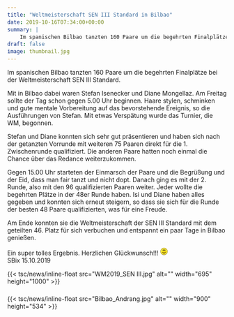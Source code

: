 ```yaml
---
title: "Weltmeisterschaft SEN III Standard in Bilbao"
date: 2019-10-16T07:34:00+00:00
summary: |
    Im spanischen Bilbao tanzten 160 Paare um die begehrten Finalplätze bei der Weltmeisterschaft SEN III Standard.
draft: false
image: thumbnail.jpg
---
```


Im spanischen Bilbao tanzten 160 Paare um die begehrten Finalplätze bei der Weltmeisterschaft SEN III Standard.

Mit in Bilbao dabei waren Stefan Isenecker und Diane Mongellaz. Am Freitag sollte der Tag schon gegen 5.00 Uhr beginnen. Haare stylen, schminken und gute mentale Vorbereitung auf das bevorstehende Ereignis, so die Ausführungen von Stefan. Mit etwas Verspätung wurde das Turnier, die WM, begonnen.

Stefan und Diane konnten sich sehr gut präsentieren und haben sich nach der getanzten Vorrunde mit weiteren 75 Paaren direkt für die 1. Zwischenrunde qualifiziert. Die anderen Paare hatten noch einmal die Chance über das Redance weiterzukommen.

Gegen 15.00 Uhr starteten der Einmarsch der Paare und die Begrüßung und der Eid, dass man fair tanzt und nicht dopt. Danach ging es mit der 2. Runde, also mit den 96 qualifizierten Paaren weiter. Jeder wollte die begehrten Plätze in der 48er Runde haben. Isi und Diane haben alles gegeben und konnten sich erneut steigern, so dass sie sich für die Runde der besten 48 Paare qualifizierten, was für eine Freude.

Am Ende konnten sie die Weltmeisterschaft der SEN III Standard mit dem geteilten 46. Platz für sich verbuchen und entspannt ein paar Tage in Bilbao genießen.

Ein super tolles Ergebnis. Herzlichen Glückwunsch!!! ![](smiley-smile.gif)  
SBix 15.10.2019

{{< tsc/news/inline-float src="WM2019_SEN III.jpg" alt="" width="695" height="1000" >}}

### 

{{< tsc/news/inline-float src="Bilbao_Andrang.jpg" alt="" width="900" height="534" >}}


